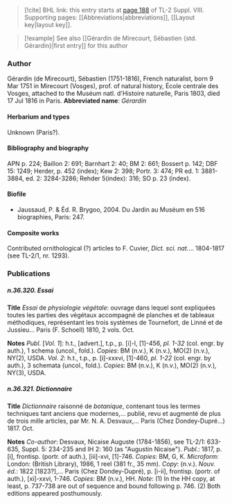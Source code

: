 > [!cite] BHL link: this entry starts at [page 188](https://www.biodiversitylibrary.org/page/33258666) of TL-2 Suppl. VIII.
> Supporting pages: [[Abbreviations|abbreviations]], [[Layout key|layout key]].

> [!example] See also [[Gérardin de Mirecourt, Sébastien {std. Gérardin}|first entry]] for this author

### Author

Gérardin (de Mirecourt), Sébastien (1751-1816), French naturalist, born 9 Mar 1751 in Mirecourt (Vosges), prof. of natural history, École centrale des Vosges, attached to the Muséum natl. d'Histoire naturelle, Paris 1803, died 17 Jul 1816 in Paris. 
**Abbreviated name**: *Gérardin*

#### Herbarium and types

Unknown (Paris?).

#### Bibliography and biography

APN p. 224; Baillon 2: 691; Barnhart 2: 40; BM 2: 661; Bossert p. 142; DBF 15: 1249; Herder, p. 452 (index); Kew 2: 398; Portr. 3: 474; PR ed. 1: 3881-3884, ed. 2: 3284-3286; Rehder 5(index): 316; SO p. 23 (index).

#### Biofile

- Jaussaud, P. & Éd. R. Brygoo, 2004. Du Jardin au Muséum en 516 biographies, Paris: 247.

#### Composite works

Contributed ornithological (?) articles to F. Cuvier, *Dict. sci. nat.*... 1804-1817 (see TL-2/1, nr. 1293).

### Publications

##### n.36.320. Essai

**Title**
*Essai* de *physiologie végétale*: ouvrage dans lequel sont expliquées toutes les parties des végétaux accompagné de planches et de tableaux méthodiques, représentant les trois systèmes de Tournefort, de Linné et de Jussieu... Paris (F. Schoell) 1810, 2 vols. Oct.

**Notes**
*Publ*. \[*Vol. 1*\]: h.t., \[advert.\], t.p., p. \[i\]-l, \[1\]-456, *pl. 1-32* (col. engr. by auth.), 1 schema (uncol., fold.). *Copies*: BM (n.v.), K (n.v.), MO(2) (n.v.), NY(2), USDA.
*Vol. 2*: h.t., t.p., p. \[i\]-xxxvi, \[1\]-460, *pl. 1-22* (col. engr. by auth.), 3 schemata (uncol., fold.). *Copies*: BM (n.v.), K (n.v.), MO(2) (n.v.), NY(3), USDA.

##### n.36.321. Dictionnaire

**Title**
*Dictionnaire* raisonné de *botanique*, contenant tous les termes techniques tant anciens que modernes,... publié, revu et augmenté de plus de trois mille articles, par Mr. N. A. Desvaux,... Paris (Chez Dondey-Dupré...) 1817. Oct.

**Notes**
*Co-author*: Desvaux, Nicaise Auguste (1784-1856), see TL-2/1: 633-635, Suppl. 5: 234-235 and IH 2: 160 (as "Augustin Nicaise").
*Publ*.: 1817, p. \[i\], frontisp. (portr. of auth.), \[iii\]-xvi, \[1\]-746. *Copies*: BM, G, K. *Microform*: London: (British Library), 1986, 1 reel (381 fr., 35 mm). *Copy*: (n.v.).
*Nouv. éd.*: 1822 \[1823?\],... Paris (Chez Dondey-Dupré), p. \[i-ii\], frontisp. (portr. of auth.), \[xi\]-xxvi, 1-746. *Copies*: BM (n.v.), HH.
*Note*: (1) In the HH copy, at least, p. 737-738 are out of sequence and bound following p. 746. (2) Both editions appeared posthumously.

